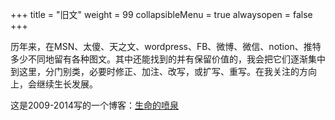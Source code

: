 +++
title = "旧文"
weight = 99
collapsibleMenu = true
alwaysopen = false
+++

历年来，在MSN、太傻、天之文、wordpress、FB、微博、微信、notion、推特多少不同地留有各种图文。其中还能找到的并有保留价值的，我会把它们逐渐集中到这里，分门别类，必要时修正、加注、改写，或扩写、重写。在我关注的方向上，会继续生长发展。

这是2009-2014写的一个博客：<a href="https://boydog.wordpress.com/" target="_blank" rel="noopener noreferrer">生命的喷泉</a>